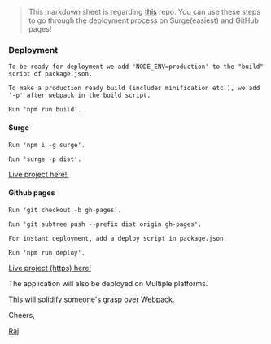 > This markdown sheet is regarding [this](https://github.com/rja907/WPMusic/) repo. You can use these steps to go through the deployment process on Surge(easiest) and GitHub pages!

### Deployment

`To be ready for deployment we add 'NODE_ENV=production' to the "build" script of package.json.`

`To make a production ready build (includes minification etc.), we add '-p' after webpack in the build script.`

`Run 'npm run build'.`

#### Surge

`Run 'npm i -g surge'.`

`Run 'surge -p dist'.`

[Live project here!!](http://frail-trail.surge.sh/#/)

#### Github pages

`Run 'git checkout -b gh-pages'.`

`Run 'git subtree push --prefix dist origin gh-pages'.`

`For instant deployment, add a deploy script in package.json.`

`Run 'npm run deploy'.`

[Live project (https) here!](https://rja907.github.io/WPMusic/#/)

The application will also be deployed on Multiple platforms.

This will solidify someone's grasp over Webpack.

Cheers,

[Raj](https://twitter.com/rja907)
